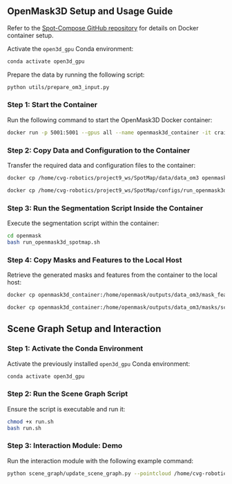 ## OpenMask3D Setup and Usage Guide

Refer to the [Spot-Compose GitHub repository](https://github.com/oliver-lemke/spot-compose) for details on Docker container setup.

Activate the `open3d_gpu` Conda environment:
```bash
conda activate open3d_gpu
```

Prepare the data by running the following script:
```bash
python utils/prepare_om3_input.py
```

### Step 1: Start the Container
Run the following command to start the OpenMask3D Docker container:
```bash
docker run -p 5001:5001 --gpus all --name openmask3d_container -it craiden/openmask:v1.0
```

### Step 2: Copy Data and Configuration to the Container
Transfer the required data and configuration files to the container:
```bash
docker cp /home/cvg-robotics/project9_ws/SpotMap/data/data_om3 openmask3d_container:/home/openmask/resources

docker cp /home/cvg-robotics/project9_ws/SpotMap/configs/run_openmask3d_spotmap.sh openmask3d_container:/home/openmask/
```

### Step 3: Run the Segmentation Script Inside the Container
Execute the segmentation script within the container:
```bash
cd openmask
bash run_openmask3d_spotmap.sh
```

### Step 4: Copy Masks and Features to the Local Host
Retrieve the generated masks and features from the container to the local host:
```bash
docker cp openmask3d_container:/home/openmask/outputs/data_om3/mask_features/2025-06-23/experiment_0/clip_features.npy /home/cvg-robotics/project9_ws/SpotMap/data/data_om3/openmask3d/

docker cp openmask3d_container:/home/openmask/outputs/data_om3/masks/scene_MASKS.pt /home/cvg-robotics/project9_ws/SpotMap/data/data_om3/openmask3d/
```

## Scene Graph Setup and Interaction

### Step 1: Activate the Conda Environment
Activate the previously installed `open3d_gpu` Conda environment:
```bash
conda activate open3d_gpu
```

### Step 2: Run the Scene Graph Script
Ensure the script is executable and run it:
```bash
chmod +x run.sh
bash run.sh
```

### Step 3: Interaction Module: Demo
Run the interaction module with the following example command:
```bash
python scene_graph/update_scene_graph.py --pointcloud /home/cvg-robotics/project9_ws/SpotMap/scene_graph/scene.ply --labels_csv /home/cvg-robotics/project9_ws/SpotMap/scene_graph/color_label_mapping.csv --actions translate left 20 "White plastic bottle"
```